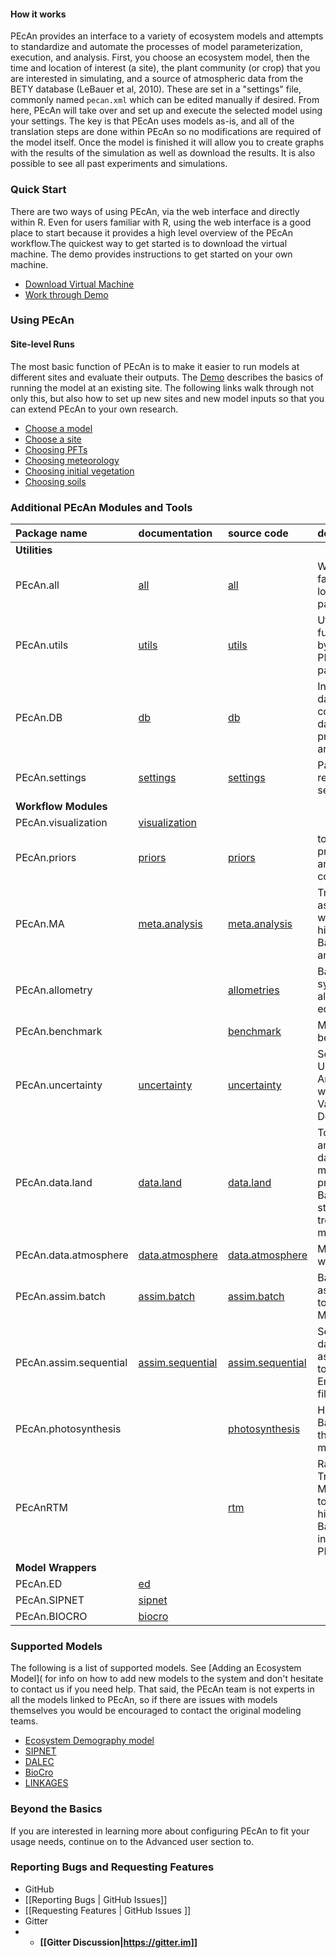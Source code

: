 #### How it works

PEcAn provides an interface to a variety of ecosystem models and attempts to standardize and automate the processes of model parameterization, execution, and analysis. First, you choose an ecosystem model, then the time and location of interest (a site), the plant community (or crop) that you are interested in simulating, and a source of atmospheric data from the BETY database (LeBauer et al, 2010). These are set in a "settings" file, commonly named `pecan.xml` which can be edited manually if desired. From here, PEcAn will take over and set up and execute the selected model using your settings. The key is that PEcAn uses models as-is, and all of the translation steps are done within PEcAn so no modifications are required of the model itself. Once the model is finished it will allow you to create graphs with the results of the simulation as well as download the results. It is also possible to see all past experiments and simulations.

<!--can add figures of the web interface and workflow here-->

### Quick Start

There are two ways of using PEcAn, via the web interface and directly within R. Even for users familiar with R, using the web interface is a good place to start because it provides a high level overview of the PEcAn workflow.The quickest way to get started is to download the virtual machine. The demo provides instructions to get started on your own machine. 
 * [Download Virtual Machine](http://opensource.ncsa.illinois.edu/projects/artifacts.php?key=PECAN) 
 * [Work through Demo](http://pecanproject.github.io/tutorials.html)

### Using PEcAn

#### Site-level Runs
The most basic function of PEcAn is to make it easier to run models at different sites and evaluate their outputs. The [Demo](http://pecanproject.github.io/tutorials.html) describes the basics of running the model at an existing site. The following links walk through not only this, but also how to set up new sites and new model inputs so that you can extend PEcAn to your own research.

* [Choose a model](Choose-a-model.md)
* [Choose a site](Choose-a-site.md)
* [Choosing PFTs](Choosing-PFTs.md)
* [Choosing meteorology](Choosing-meteorlogy.md)
* [Choosing initial vegetation](Coosing-initial-vegetation.md)
* [Choosing soils](Choosing-soils.md)


### Additional PEcAn Modules and Tools
| Package name | documentation | source code | description |
|:---|:---|:---|:---|
|**Utilities**| | |
|PEcAn.all| [all](https://pecanproject.github.io/pecan//all/inst/web/index.html) | [all](https://github.com/PecanProject/pecan/tree/master/all)  | Wrapper to facilitate loading of core packages|
| PEcAn.utils | [utils](https://pecanproject.github.io/pecan//utils/inst/web/index.html)| [utils](https://github.com/PecanProject/pecan/tree/master/utils)  | Utility functions used by many PEcAn packages|
| PEcAn.DB| [db](https://pecanproject.github.io/pecan//db/inst/web/index.html)|[db](https://github.com/PecanProject/pecan/tree/master/db)  |Interface to database containing data, provenance, and results|
|PEcAn.settings| [settings](https://pecanproject.github.io/pecan//settings/inst/web/index.html)| [settings](https://github.com/PecanProject/pecan/tree/master/settings)  | Package to read PEcAn settings files|
|**Workflow Modules**| | |
|PEcAn.visualization| [visualization](https://pecanproject.github.io/pecan//visualization/inst/web/index.html)| ||
|PEcAn.priors | [priors](https://pecanproject.github.io/pecan//modules/priors/inst/web/index.html) | [priors ](https://github.com/PecanProject/pecan/tree/master/modules/priors)  | tools for fitting priors to data and expert constraint|
|PEcAn.MA | [meta.analysis](https://pecanproject.github.io/pecan//modules/meta.analysis/inst/web/index.html)| [meta.analysis ](https://github.com/PecanProject/pecan/tree/master/modules/meta.analysis) | Trait assimilation workflow & hierarchical Bayes meta-analysis|
|PEcAn.allometry | |  [allometries ](https://github.com/PecanProject/pecan/tree/master/modules/allometry)  | Bayesian synthesis of allometric equations|
|PEcAn.benchmark| |  [benchmark ](https://github.com/PecanProject/pecan/tree/master/modules/benchmark)  | Model benchmarking
|PEcAn.uncertainty | [uncertainty](https://pecanproject.github.io/pecan//modules/uncertainty/inst/web/index.html) | [uncertainty ](https://github.com/PecanProject/pecan/tree/master/modules/uncertainty) | Sensitivity and Uncertainty Analysis workflow. Variance Decomposition|
|PEcAn.data.land| [data.land](https://pecanproject.github.io/pecan//modules/data.land/inst/web/index.html)| [data.land ](https://github.com/PecanProject/pecan/tree/master/modules/data.land/R) | Tools for land and vegetation data. At the moment predominantly Bayesian state-space tree-ring models.|
|PEcAn.data.atmosphere| [data.atmosphere](https://pecanproject.github.io/pecan//modules/data.atmosphere/inst/web/index.html)| [data.atmosphere ](https://github.com/PecanProject/pecan/tree/master/modules/data.atmosphere) | Meteorology workflow|
|PEcAn.assim.batch| [assim.batch](https://pecanproject.github.io/pecan//modules/assim.batch/inst/web/index.html) | [assim.batch ](https://github.com/PecanProject/pecan/tree/master/modules/assim.batch) | Batch data assimilation tools (e.g. MCMC)
|PEcAn.assim.sequential| [assim.sequential](https://pecanproject.github.io/pecan//modules/assim.sequential/inst/web/index.html)| [assim.sequential ](https://github.com/PecanProject/pecan/tree/master/modules/assim.sequential) | Sequential data assimilation tools (e.g. EnKF, particle filter)
|PEcAn.photosynthesis | |  [photosynthesis ](https://github.com/PecanProject/pecan/tree/master/modules/photosynthesis) | Hierarchical Bayes fitting of the Farquhar model |
|PEcAnRTM | | [rtm ](https://github.com/PecanProject/pecan/tree/master/modules/rtm)   | Radiative Transfer Modeling tools; hierarchical Bayes inversion of PROSPECT |
|**Model Wrappers** | | | 
|PEcAn.ED| [ed](https://pecanproject.github.io/pecan//models/ed/inst/web/index.html) | |
|PEcAn.SIPNET| [sipnet](https://pecanproject.github.io/pecan//models/sipnet/inst/web/index.html) | |
|PEcAn.BIOCRO| [biocro](https://pecanproject.github.io/pecan//models/biocro/inst/web/index.html) | |

### Supported Models

The following is a list of supported models. See [Adding an Ecosystem Model]( for info on how to add new models to the system and don't hesitate to contact us if you need help. That said, the PEcAn team is not experts in all the models linked to PEcAn, so if there are issues with models themselves you would be encouraged to contact the original modeling teams.

* [Ecosystem Demography model](https://github.com/EDmodel/ED2)
* [SIPNET](http://thesipnetmodel.blogspot.com/)
* [DALEC](http://www.geos.ed.ac.uk/homes/mwilliam/DALEC.html)
* [BioCro](https://github.com/ebimodeling/biocro)
* [LINKAGES](http://daac.ornl.gov/MODELS/guides/LINKAGES.html)

### Beyond the Basics

If you are interested in learning more about configuring PEcAn to fit your usage needs, continue on to the Advanced user section to.


### Reporting Bugs and Requesting Features

* GitHub
 * [[Reporting Bugs | GitHub Issues]]
 * [[Requesting Features | GitHub Issues ]]
* Gitter
 * * **[[Gitter Discussion|https://gitter.im]]**
